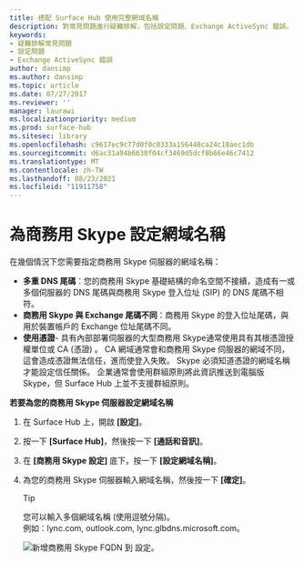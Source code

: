```yaml
---
title: 搭配 Surface Hub 使用完整網域名稱
description: 對常見問題進行疑難排解，包括設定問題、Exchange ActiveSync 錯誤。
keywords:
- 疑難排解常見問題
- 設定問題
- Exchange ActiveSync 錯誤
author: dansimp
ms.author: dansimp
ms.topic: article
ms.date: 07/27/2017
ms.reviewer: ''
manager: laurawi
ms.localizationpriority: medium
ms.prod: surface-hub
ms.sitesec: library
ms.openlocfilehash: c9617ec9c77d0f0c0333a156448ca24c18aec1db
ms.sourcegitcommit: d6ac31a94b6630f04cf3469d5dcf8b66e46c7412
ms.translationtype: MT
ms.contentlocale: zh-TW
ms.lasthandoff: 08/23/2021
ms.locfileid: "11911758"
---
```

# <a name="configure-domain-name-for-skype-for-business"></a>為商務用 Skype 設定網域名稱

在幾個情況下您需要指定商務用 Skype 伺服器的網域名稱：
- **多重 DNS 尾碼**：您的商務用 Skype 基礎結構的命名空間不接續，造成有一或多個伺服器的 DNS 尾碼與商務用 Skype 登入位址 (SIP) 的 DNS 尾碼不相符。  
- **商務用 Skype 與 Exchange 尾碼不同**：商務用 Skype 的登入位址尾碼，與用於裝置帳戶的 Exchange 位址尾碼不同。
- **使用憑證**- 具有內部部署伺服器的大型商務用 Skype通常使用具有其根憑證授權單位或 CA (憑證) 。 CA 網域通常會和商務用 Skype 伺服器的網域不同，這會造成憑證無法信任，進而使登入失敗。  Skype 必須知道憑證的網域名稱才能設定信任關係。 企業通常會使用群組原則將此資訊推送到電腦版 Skype，但 Surface Hub 上並不支援群組原則。

**若要為您的商務用 Skype 伺服器設定網域名稱**</br>
1. 在 Surface Hub 上，開啟 **[設定]**。
2. 按一下 **[Surface Hub]**，然後按一下 **[通話和音訊]**。 
3. 在 **[商務用 Skype 設定]** 底下，按一下 **[設定網域名稱]**。 
4. 為您的商務用 Skype 伺服器輸入網域名稱，然後按一下 **[確定]**。 
   > [!TIP]
   > 您可以輸入多個網域名稱 (使用逗號分隔)。 <br> 例如：lync.com, outlook.com, lync.glbdns.microsoft.com。

    ![新增商務用 Skype FQDN 到 設定。](images/system-settings-add-fqdn.png)
